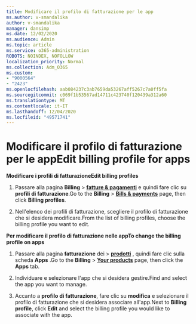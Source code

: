 ```yaml
---
title: Modificare il profilo di fatturazione per le app
ms.author: v-smandalika
author: v-smandalika
manager: dansimp
ms.date: 12/02/2020
ms.audience: Admin
ms.topic: article
ms.service: o365-administration
ROBOTS: NOINDEX, NOFOLLOW
localization_priority: Normal
ms.collection: Adm_O365
ms.custom:
- "9000564"
- "2423"
ms.openlocfilehash: aab084237c3ab7659da53267aff5267c7a0ff5fa
ms.sourcegitcommit: c069f1b53567ad14711c423740f120439a312a60
ms.translationtype: MT
ms.contentlocale: it-IT
ms.lasthandoff: 12/04/2020
ms.locfileid: "49571741"
---
```

# <a name="edit-billing-profile-for-apps"></a><span data-ttu-id="c239f-102">Modificare il profilo di fatturazione per le app</span><span class="sxs-lookup"><span data-stu-id="c239f-102">Edit billing profile for apps</span></span>

<span data-ttu-id="c239f-103">**Modificare i profili di fatturazione**</span><span class="sxs-lookup"><span data-stu-id="c239f-103">**Edit billing profiles**</span></span>

1. <span data-ttu-id="c239f-104">Passare alla pagina **Billing**  >  **[fatture & pagamenti](https://go.microsoft.com/fwlink/p/?linkid=848039)** e quindi fare clic su **profili di fatturazione**.</span><span class="sxs-lookup"><span data-stu-id="c239f-104">Go to the **Billing** > **[Bills & payments](https://go.microsoft.com/fwlink/p/?linkid=848039)** page, then click **Billing profiles**.</span></span>

2. <span data-ttu-id="c239f-105">Nell'elenco dei profili di fatturazione, scegliere il profilo di fatturazione che si desidera modificare.</span><span class="sxs-lookup"><span data-stu-id="c239f-105">From the list of billing profiles, choose the billing profile you want to edit.</span></span>

<span data-ttu-id="c239f-106">**Per modificare il profilo di fatturazione nelle app**</span><span class="sxs-lookup"><span data-stu-id="c239f-106">**To change the billing profile on apps**</span></span>

1. <span data-ttu-id="c239f-107">Passare alla pagina **fatturazione** dei  >  **[prodotti](https://go.microsoft.com/fwlink/p/?linkid=842054)** , quindi fare clic sulla scheda **Apps** .</span><span class="sxs-lookup"><span data-stu-id="c239f-107">Go to the **Billing** > **[Your products](https://go.microsoft.com/fwlink/p/?linkid=842054)** page, then click the **Apps** tab.</span></span>

2. <span data-ttu-id="c239f-108">Individuare e selezionare l'app che si desidera gestire.</span><span class="sxs-lookup"><span data-stu-id="c239f-108">Find and select the app you want to manage.</span></span>  

3. <span data-ttu-id="c239f-109">Accanto a **profilo di fatturazione**, fare clic su **modifica** e selezionare il profilo di fatturazione che si desidera associare all'app.</span><span class="sxs-lookup"><span data-stu-id="c239f-109">Next to **Billing profile**, click **Edit** and select the billing profile you would like to associate with the app.</span></span>